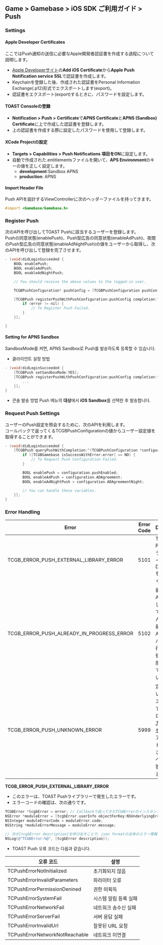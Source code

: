 ﻿## Game > Gamebase > iOS SDK ご利用ガイド > Push

### Settings

#### Apple Developer Certificates

ここではPush通知の送信に必要なApple開発者認証書を作成する過程について説明します。

* [Apple Developerサイト](https://developer.apple.com)の**Add iOS Certificate**から**Apple Push Notification service SSL**で認証書を作成します。
* Keychainを登録した後、作成された認証書をPersonal Information Exchange(.p12)形式でエクスポートします(export)。
* 認証書をエクスポート(export)するときに、パスワードを設定します。

#### TOAST Consoleの登録
* **Notification > Push > Certificate**で**APNS Certificate**と**APNS (Sandbox) Certificate**に上で作成した認証書を登録します。
* 上の認証書を作成する際に設定したパスワードを使用して登録します。

#### XCode Projectの設定
* **Targets > Capabilities > Push Notifications **項目を**ON**に設定します。
* 自動で作成された.entitlementsファイルを開いて、**APS Environment**のキーの値を正しく設定します。
    * **development**:Sandbox APNS
    * **production**: APNS

#### Import Header File
Push APIを設計するViewControllerに次のヘッダーファイルを持ってきます。

```objectivec
#import <Gamebase/Gamebase.h>
```

### Register Push

次のAPIを呼び出してTOAST Pushに該当するユーザーを登録します。<br/>
Pushの同意状態(enablePush)、Push型広告の同意状態(enableAdPush)、夜間のPush型広告の同意状態(enableAdNightPush)の値をユーザーから取得し、次のAPIを呼び出して登録を完了させます。


```objectivec
- (void)didLoginSucceeded {
    BOOL enablePush;
    BOOL enableAdPush;
    BOOL enableAdNightPush;

    // You should receive the above values to the logged-in user.

    TCGBPushConfiguration* pushConfig = [TCGBPushConfiguration pushConfigurationWithPushEnable:enablePush ADAgreement:enableAdPush ADAgreementNight:enableAdNightPush];

    [TCGBPush registerPushWithPushConfiguration:pushConfig completion:^(TCGBError* error) {
        if (error != nil) {
            // To Register Push Failed.
        }
    }];

}
```


#### Setting for APNS Sandbox

SandboxMode를 켜면, APNS Sandbox로 Push를 발송하도록 등록할 수 있습니다.
* 클라이언트 설정 방법

```objectivec
- (void)didLoginSucceeded {
	[TCGBPush setSandboxMode:YES];
    [TCGBPush registerPushWithPushConfiguration:pushConfig completion:^(TCGBError *error) {
    	...
    }];
}
```

* 콘솔 발송 방법
Push 메뉴의 **대상**에서 **iOS Sandbox**를 선택한 후 발송합니다.

### Request Push Settings

ユーザーのPush設定を照会するために、次のAPIを利用します。<br/>
コールバックで返ってくるTCGBPushConfigurationの値からユーザー設定値を取得することができます。

```objectivec
- (void)didLoginSucceeded {
    [TCGBPush queryPushWithCompletion:^(TCGBPushConfiguration *configuration, TCGBError *error) {
        if ([TCGBGamebase isSuccessWithError:error] == NO) {
            // To Request Push Configuration Failed.
        }

        BOOL enablePush = configuration.pushEnabled;
        BOOL enableAdPush = configuration.ADAgreement;
        BOOL enableAdNightPush = configuration.ADAgreementNight;

        // You can handle these variables.
    }];
}
```

### Error Handling

| Error                                    | Error Code | Description                              |
| ---------------------------------------- | ---------- | ---------------------------------------- |
| TCGB_ERROR_PUSH_EXTERNAL_LIBRARY_ERROR   | 5101       | TOAST Pushライブラリーエラーです。<br>DetailCodeを確認してください。|
| TCGB_ERROR_PUSH_ALREADY_IN_PROGRESS_ERROR | 5102       | 前回のPush APIの呼び出しが完了していません。<br>前回のPush APIのコールバックが実行された後、もう一度呼び出してください。|
| TCGB_ERROR_PUSH_UNKNOWN_ERROR            | 5999       | 定義されていないPushエラーです。<br>ログ全体を[カスタマーセンター](https://toast.com/support/inquiry)にアップロードしてください。なるべく早くお答えいたします。|

**TCGB_ERROR_PUSH_EXTERNAL_LIBRARY_ERROR**

* このエラーは、TOAST Pushライブラリーで発生したエラーです。
* エラーコードの確認は、次の通りです。

```objectivec
TCGBError *tcgbError = error; // Callbackで返ってきたTCGBErrorのインスタンス
NSError *moduleError = [tcgbError.userInfo objectForKey:NSUnderlyingErrorKey]; // 外部ライブラリーで発生したエラーの客体
NSInteger moduleErrorCode = moduleError.code;
NSString *moduleErrorMessage = moduleError.message;

// 次の[tcgbError description]を呼び出すことで、json formatの全体のエラー情報を取得できます。
NSLog(@"TCGBError:%@", [tcgbError description]);
```

* TOAST Push 오류 코드는 다음과 같습니다.
    
| 오류 코드 |  설명 |
| --- | --- |
| TCPushErrorNotInitialized | 초기화되지 않음 |
| TCPushErrorInvalidParameters | 파라미터 오류 |
| TCPushErrorPermissionDenined | 권한 미획득 |
| TCPushErrorSystemFail | 시스템 알림 등록 실패 |
| TCPushErrorNetworkFail | 네트워크 송수신 실패 |
| TCPushErrorServerFail | 서버 응답 실패 |
| TCPushErrorInvalidUrl | 잘못된 URL 요청 |
| TCPushErrorNetworkNotReachable | 네트워크 미연결 |
